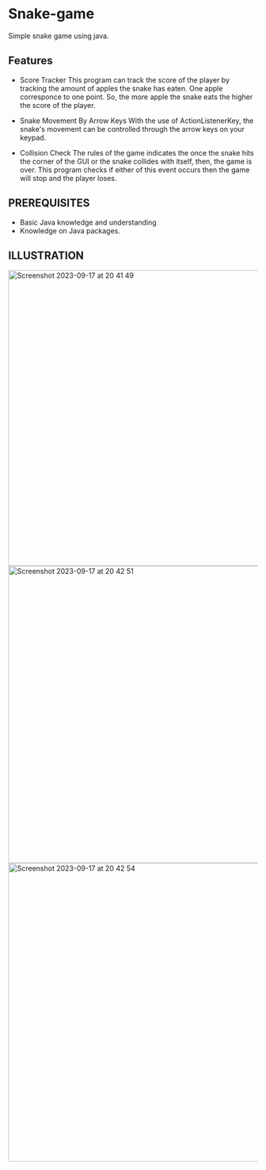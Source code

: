 # Snake-game
Simple snake game using java.

## Features
- Score Tracker
  This program can track the score of the player by tracking the amount of apples the snake has eaten. One apple corresponce to one point. So, the more apple the snake eats
  the higher the score of the player.

- Snake Movement By Arrow Keys
  With the use of ActionListenerKey, the snake's movement can be controlled through the arrow keys on your keypad.

- Collision Check
  The rules of the game indicates the once the snake hits the corner of the GUI or the snake collides with itself, then, the game is over. This program
  checks if either of this event occurs then the game will stop and the player loses.

## PREREQUISITES

- Basic Java knowledge and understanding
- Knowledge on Java packages.

## ILLUSTRATION

<img width="596" alt="Screenshot 2023-09-17 at 20 41 49" src="https://github.com/404nicolette/Snake-game/assets/123152389/75c8d315-d5ec-4fc4-aa48-4e867b668fd5">
<img width="599" alt="Screenshot 2023-09-17 at 20 42 51" src="https://github.com/404nicolette/Snake-game/assets/123152389/795fa97f-710e-46d0-b3e8-7d1a0b9fc69e">
<img width="602" alt="Screenshot 2023-09-17 at 20 42 54" src="https://github.com/404nicolette/Snake-game/assets/123152389/64309cb8-7a65-48af-bd1b-46c15312cf1c">


  
